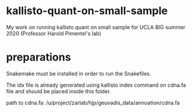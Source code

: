 # kallisto-quant-on-small-sample
My work on running kallisto quant on small sample for UCLA BIG summer 2020 (Professor Harold Pimentel's lab)

# preparations
Snakemake must be installed in order to run the Snakefiles.

The idx file is already generated using kallisto index command on cdna.fa file and should be placed inside this folder.

path to cdna.fa:
/u/project/zarlab/hjp/geuvadis_data/annoation/cdna.fa
